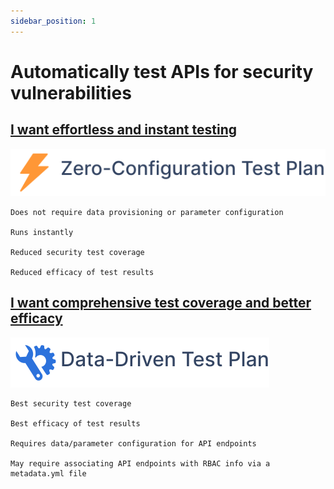 ```yaml
---
sidebar_position: 1
---
```


# Automatically test APIs for security vulnerabilities

## [I want effortless and instant testing](./zero-conf/zero-conf.md)
![](../../assets/zero-conf-test-plan.svg)

    Does not require data provisioning or parameter configuration
   
    Runs instantly 

    Reduced security test coverage

    Reduced efficacy of test results

## [I want comprehensive test coverage and better efficacy](./data-driven/data-driven.md)
![](../../assets/data-driven-test-plan.svg)


    Best security test coverage

    Best efficacy of test results

    Requires data/parameter configuration for API endpoints

    May require associating API endpoints with RBAC info via a metadata.yml file